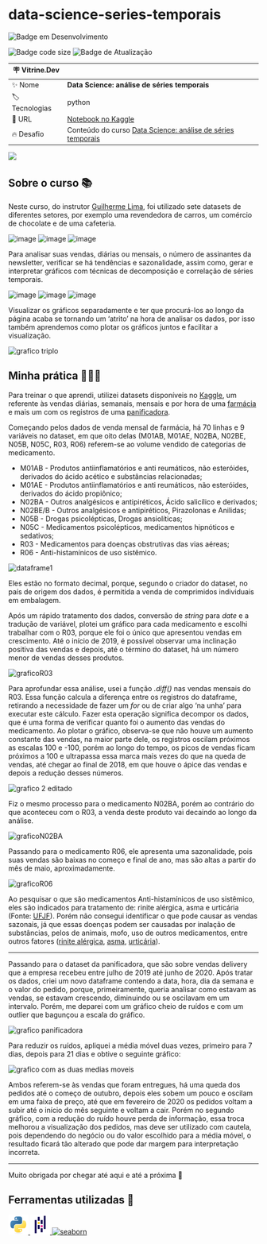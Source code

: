 # data-science-series-temporais

![Badge em Desenvolvimento](http://img.shields.io/static/v1?label=STATUS&message=EM%20DESENVOLVIMENTO&color=GREEN&style=for-the-badge)

![Badge code size](https://img.shields.io/github/languages/code-size/fab-souza/data-science-series-temporais)
![Badge de Atualização](https://img.shields.io/github/last-commit/fab-souza/data-science-series-temporais)

| :placard: Vitrine.Dev |    |
| -------------  | --- |
| :sparkles: Nome        | **Data Science: análise de séries temporais**
| :label: Tecnologias | python
| :rocket: URL         | [Notebook no Kaggle](https://www.kaggle.com/code/fabianadesouza/data-science-series-temporais)
| :fire: Desafio     | Conteúdo do curso [Data Science: análise de séries temporais](https://www.alura.com.br/curso-online-data-science-series-temporais)

![](https://user-images.githubusercontent.com/67301805/212129044-2344ace3-b75c-42ac-b14e-32a228d09ac1.jpg)

## Sobre o curso 📚

Neste curso, do instrutor [Guilherme Lima](https://www.linkedin.com/in/guilherme-lima-458925178/), foi utilizado sete datasets de diferentes setores, por exemplo uma revendedora de carros, um comércio de chocolate e de uma cafeteria.

![image](https://user-images.githubusercontent.com/67301805/212133115-320d4f75-a412-440c-86b9-709eeeac5075.png)
![image](https://user-images.githubusercontent.com/67301805/212133541-3fc12593-1765-48e3-9aeb-4b94027631e8.png)
![image](https://user-images.githubusercontent.com/67301805/212134153-0c15b7ff-0031-4c9f-995e-7d6354fb33e8.png)

Para analisar suas vendas, diárias ou mensais, o número de assinantes da newsletter, verificar se há tendências e sazonalidade, assim como, gerar e interpretar gráficos com técnicas de decomposição e correlação de séries temporais. 

![image](https://user-images.githubusercontent.com/67301805/212133362-93ce705e-efd7-413c-986d-4b03256cdcdc.png)
![image](https://user-images.githubusercontent.com/67301805/212137116-dc6deee0-5f2a-4e41-95b4-d4f1899ce346.png)
![image](https://user-images.githubusercontent.com/67301805/213884762-3bda9a8b-902f-4f66-9bf1-fca58a16e107.png)

Visualizar os gráficos separadamente e ter que procurá-los ao longo da página acaba se tornando um ‘atrito’ na hora de analisar os dados, por isso também aprendemos como plotar os gráficos juntos e facilitar a visualização.

![grafico triplo](https://user-images.githubusercontent.com/67301805/214390422-84c35ec1-3f0e-4cc6-bf5b-c80bfb3705db.png)






## Minha prática 👩🏻‍💻

Para treinar o que aprendi, utilizei datasets disponíveis no [Kaggle](https://www.kaggle.com/), um referente às vendas diárias, semanais, mensais e por hora de uma [farmácia](https://www.kaggle.com/datasets/milanzdravkovic/pharma-sales-data) e mais um com os registros de uma [panificadora](https://www.kaggle.com/datasets/hosubjeong/bakery-sales).

Começando pelos dados de venda mensal de farmácia, há 70 linhas e 9 variáveis no dataset, em que oito delas (M01AB, M01AE, N02BA, N02BE, N05B, N05C, R03, R06) referem-se ao volume vendido de categorias de medicamento.


* M01AB - Produtos antiinflamatórios e anti reumáticos, não esteróides, derivados do ácido acético e substâncias relacionadas;
* M01AE - Produtos antiinflamatórios e anti reumáticos, não esteróides, derivados do ácido propiônico;
* N02BA - Outros analgésicos e antipiréticos, Ácido salicílico e derivados;
* N02BE/B - Outros analgésicos e antipiréticos, Pirazolonas e Anilidas;
* N05B - Drogas psicolépticas, Drogas ansiolíticas;
* N05C - Medicamentos psicolépticos, medicamentos hipnóticos e sedativos;
* R03 - Medicamentos para doenças obstrutivas das vias aéreas;
* R06 - Anti-histamínicos de uso sistêmico.

![dataframe1](https://user-images.githubusercontent.com/67301805/214155586-f807ee91-9e5e-4adb-adab-7055bd5223dd.png)

Eles estão no formato decimal, porque, segundo o criador do dataset, no país de origem dos dados, é permitida a venda de comprimidos individuais em embalagem.

Após um rápido tratamento dos dados, conversão de *string* para *date* e a tradução de variável, plotei um gráfico para cada medicamento e escolhi trabalhar com o R03, porque ele foi o único que apresentou vendas em crescimento. Até o início de 2019, é possível observar uma inclinação positiva das vendas e depois, até o término do dataset, há um número menor de vendas desses produtos.

![graficoR03](https://user-images.githubusercontent.com/67301805/214155774-dbcc4074-35db-452b-b8ca-a2ec0976cc8c.png)

Para aprofundar essa análise, usei a função *.diff()* nas vendas mensais do R03. Essa função calcula a diferença entre os registros do dataframe, retirando a necessidade de fazer um *for* ou de criar algo ‘na unha’ para executar este cálculo. Fazer esta operação significa decompor os dados, que é uma forma de verificar quanto foi o aumento das vendas do medicamento. Ao plotar o gráfico, observa-se que não houve um aumento constante das vendas, na maior parte dele, os registros oscilam próximos as escalas 100 e -100, porém ao longo do tempo, os picos de vendas ficam próximos a 100 e ultrapassa essa marca mais vezes do que na queda de vendas, até chegar ao final de 2018, em que houve o ápice das vendas e depois a redução desses números.

![grafico 2 editado](https://user-images.githubusercontent.com/67301805/214289241-c022a9d2-c551-4bbe-97e5-935f4e1aa53f.jpg)

Fiz o mesmo processo para o medicamento N02BA, porém ao contrário do que aconteceu com o R03, a venda deste produto vai decaindo ao longo da análise.

![graficoN02BA](https://user-images.githubusercontent.com/67301805/214647248-dc2689e9-b992-4977-9761-e6d364b4aa7e.png)

Passando para o medicamento R06, ele apresenta uma sazonalidade, pois suas vendas são baixas no começo e final de ano, mas são altas a partir do mês de maio, aproximadamente. 

![graficoR06](https://user-images.githubusercontent.com/67301805/214676634-acf701fb-7602-441c-b6f0-82f74dcd322c.png)

Ao pesquisar o que são medicamentos Anti-histamínicos de uso sistêmico, eles são indicados para tratamento de: rinite alérgica, asma e urticária (Fonte: [UFJF](https://www.ufjf.br/farmacologia/files/2015/03/Anti-histam%C3%ADnicos.pdf)). 
Porém não consegui identificar o que pode causar as vendas sazonais, já que essas doenças podem ser causadas por inalação de substâncias, pelos de animais, mofo, uso de outros medicamentos, entre outros fatores ([rinite alérgica](https://www.google.com/search?q=rinite%2Bal%C3%A9rgica%2Bcausa&rlz=1C1GCEA_enBR852BR852&ei=i5XRY6zRBs_S1sQPmva36A8&ved=0ahUKEwjswueAzOP8AhVPqZUCHRr7Df0Q4dUDCA8&uact=5&oq=rinite%2Bal%C3%A9rgica%2Bcausa&gs_lcp=Cgxnd3Mtd2l6LXNlcnAQAzIECAAQHjIECAAQHjIECAAQHjIECAAQHjIECAAQHjIECAAQHjIECAAQHjIECAAQHjIECAAQHjIECAAQHjoLCC4QgAQQsQMQgwE6BQgAEIAEOgsIABCABBCxAxCDAToICAAQgAQQsQM6BAgAEEM6DgguEIAEELEDEMcBENEDOggILhCABBCxAzoHCC4QsQMQQzoKCAAQsQMQgwEQQzoHCAAQsQMQQzoKCAAQgAQQsQMQCjoHCAAQgAQQCjoPCAAQgAQQDRCxAxCxAxAKOgwIABCABBANELEDEAo6CQgAEIAEEA0QCkoECEEYAEoECEYYAFAAWOxrYL9vaABwAXgAgAG2AYgBlRaSAQQwLjIxmAEAoAEBwAEB&sclient=gws-wiz-serp), [asma](https://www.google.com/search?q=asma%2Bcausa&rlz=1C1GCEA_enBR852BR852&ei=25XRY5vjGvjV1sQPi5WS4Ac&ved=0ahUKEwjbvI6nzOP8AhX4qpUCHYuKBHwQ4dUDCA8&uact=5&oq=asma%2Bcausa&gs_lcp=Cgxnd3Mtd2l6LXNlcnAQAzIGCAAQBxAeMgYIABAHEB4yBggAEAcQHjIJCAAQBxAeEPEEMgQIABAeMgQIABAeMgQIABAeMgQIABAeMgQIABAeMgQIABAeOgoIABBHENYEELADSgQIQRgASgQIRhgAUPgLWJQQYPcRaAJwAHgAgAGEAYgBgwSSAQMwLjSYAQCgAQHIAQjAAQE&sclient=gws-wiz-serp), [urticária](https://www.google.com/search?q=urtic%C3%A1ria%2Bcausa&rlz=1C1GCEA_enBR852BR852&ei=rZXRY-roBZHM1sQPqqGguA4&ved=0ahUKEwiq84GRzOP8AhURppUCHaoQCOcQ4dUDCA8&uact=5&oq=urtic%C3%A1ria%2Bcausa&gs_lcp=Cgxnd3Mtd2l6LXNlcnAQAzIGCAAQBxAeMgYIABAHEB4yBggAEAcQHjIICAAQBxAeEA8yBggAEAcQHjIGCAAQBxAeMgQIABAeMgQIABAeMgQIABAeMgQIABAeOgoIABBHENYEELADOggIABAHEB4QCjoNCAAQgAQQDRCxAxCxAzoKCAAQgAQQDRCxAzoHCAAQgAQQDToNCAAQgAQQDRCxAxCDAUoECEEYAEoECEYYAFDACliFHmCvJWgBcAF4AIABvQKIAagNkgEHMC42LjEuMpgBAKABAcgBCMABAQ&sclient=gws-wiz-serp)).

---

Passando para o dataset da panificadora, que são sobre vendas delivery que a empresa recebeu entre julho de 2019 até junho de 2020. Após tratar os dados, criei um novo dataframe contendo a data, hora, dia da semana e o valor do pedido, porque, primeiramente, queria analisar como estavam as vendas, se estavam crescendo, diminuindo ou se oscilavam em um intervalo. Porém, me deparei com um gráfico cheio de ruídos e com um outlier que bagunçou a escala do gráfico.

![grafico panificadora](https://user-images.githubusercontent.com/67301805/214970812-adc95694-c860-4023-bd3f-7d22453c5c76.png)

Para reduzir os ruídos, apliquei a média móvel duas vezes, primeiro para 7 dias, depois para 21 dias e obtive o seguinte gráfico: 

![grafico com as duas medias moveis](https://user-images.githubusercontent.com/67301805/214977859-6b1323fd-7a56-4901-a365-38a01e22a02b.png)

Ambos referem-se às vendas que foram entregues, há uma queda dos pedidos até o começo de outubro, depois eles sobem um pouco e oscilam em uma faixa de preço, até que em fevereiro de 2020 os pedidos voltam a subir até o início do mês seguinte e voltam a cair. Porém no segundo gráfico, com a redução do ruído houve perda de informação, essa troca melhorou a visualização dos pedidos, mas deve ser utilizado com cautela, pois dependendo do negócio ou do valor escolhido para a média móvel, o resultado ficará tão alterado que pode dar margem para interpretação incorreta.

---

Muito obrigada por chegar até aqui e até a próxima 🤗


## Ferramentas utilizadas 🧰
<p> <a href="https://www.python.org" target="_blank" rel="noreferrer"> <img src="https://raw.githubusercontent.com/devicons/devicon/master/icons/python/python-original.svg" alt="python" width="40" height="40"/> </a> 
    <a href="https://pandas.pydata.org/" target="_blank" rel="noreferrer"> <img src="https://raw.githubusercontent.com/devicons/devicon/2ae2a900d2f041da66e950e4d48052658d850630/icons/pandas/pandas-original.svg" alt="pandas" width="40" height="40"/> </a>
    <a href="https://seaborn.pydata.org/" target="_blank" rel="noreferrer"> <img src="https://seaborn.pydata.org/_images/logo-mark-lightbg.svg" alt="seaborn" width="40" height="40"/> </a>
    </p>
